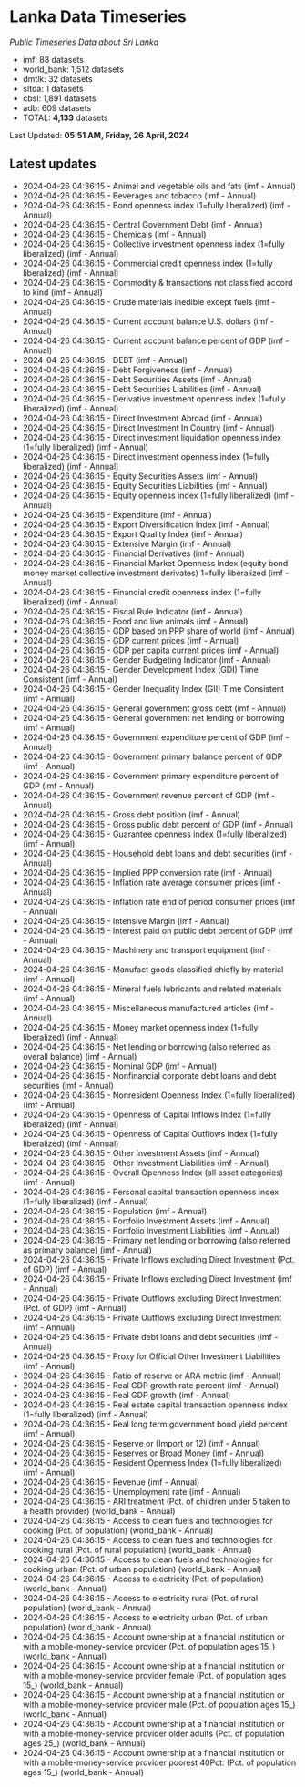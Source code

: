 # Lanka Data Timeseries
*Public Timeseries Data about Sri Lanka*

* imf: 88 datasets
* world_bank: 1,512 datasets
* dmtlk: 32 datasets
* sltda: 1 datasets
* cbsl: 1,891 datasets
* adb: 609 datasets
* TOTAL: **4,133** datasets

Last Updated: **05:51 AM, Friday, 26 April, 2024**

## Latest updates

* 2024-04-26 04:36:15 - Animal and vegetable oils and fats (imf - Annual)
* 2024-04-26 04:36:15 - Beverages and tobacco (imf - Annual)
* 2024-04-26 04:36:15 - Bond openness index (1=fully liberalized) (imf - Annual)
* 2024-04-26 04:36:15 - Central Government Debt (imf - Annual)
* 2024-04-26 04:36:15 - Chemicals (imf - Annual)
* 2024-04-26 04:36:15 - Collective investment openness index (1=fully liberalized) (imf - Annual)
* 2024-04-26 04:36:15 - Commercial credit openness index (1=fully liberalized) (imf - Annual)
* 2024-04-26 04:36:15 - Commodity & transactions not classified accord to kind (imf - Annual)
* 2024-04-26 04:36:15 - Crude materials inedible except fuels (imf - Annual)
* 2024-04-26 04:36:15 - Current account balance U.S. dollars (imf - Annual)
* 2024-04-26 04:36:15 - Current account balance percent of GDP (imf - Annual)
* 2024-04-26 04:36:15 - DEBT (imf - Annual)
* 2024-04-26 04:36:15 - Debt Forgiveness (imf - Annual)
* 2024-04-26 04:36:15 - Debt Securities Assets (imf - Annual)
* 2024-04-26 04:36:15 - Debt Securities Liabilities (imf - Annual)
* 2024-04-26 04:36:15 - Derivative investment openness index (1=fully liberalized) (imf - Annual)
* 2024-04-26 04:36:15 - Direct Investment Abroad (imf - Annual)
* 2024-04-26 04:36:15 - Direct Investment In Country (imf - Annual)
* 2024-04-26 04:36:15 - Direct investment liquidation openness index (1=fully liberalized) (imf - Annual)
* 2024-04-26 04:36:15 - Direct investment openness index (1=fully liberalized) (imf - Annual)
* 2024-04-26 04:36:15 - Equity Securities Assets (imf - Annual)
* 2024-04-26 04:36:15 - Equity Securities Liabilities (imf - Annual)
* 2024-04-26 04:36:15 - Equity openness index (1=fully liberalized) (imf - Annual)
* 2024-04-26 04:36:15 - Expenditure (imf - Annual)
* 2024-04-26 04:36:15 - Export Diversification Index (imf - Annual)
* 2024-04-26 04:36:15 - Export Quality Index (imf - Annual)
* 2024-04-26 04:36:15 - Extensive Margin (imf - Annual)
* 2024-04-26 04:36:15 - Financial Derivatives (imf - Annual)
* 2024-04-26 04:36:15 - Financial Market Openness Index (equity bond money market collective investment derivates) 1=fully liberalized (imf - Annual)
* 2024-04-26 04:36:15 - Financial credit openness index (1=fully liberalized) (imf - Annual)
* 2024-04-26 04:36:15 - Fiscal Rule Indicator (imf - Annual)
* 2024-04-26 04:36:15 - Food and live animals (imf - Annual)
* 2024-04-26 04:36:15 - GDP based on PPP share of world (imf - Annual)
* 2024-04-26 04:36:15 - GDP current prices (imf - Annual)
* 2024-04-26 04:36:15 - GDP per capita current prices (imf - Annual)
* 2024-04-26 04:36:15 - Gender Budgeting Indicator (imf - Annual)
* 2024-04-26 04:36:15 - Gender Development Index (GDI) Time Consistent (imf - Annual)
* 2024-04-26 04:36:15 - Gender Inequality Index (GII) Time Consistent (imf - Annual)
* 2024-04-26 04:36:15 - General government gross debt (imf - Annual)
* 2024-04-26 04:36:15 - General government net lending or borrowing (imf - Annual)
* 2024-04-26 04:36:15 - Government expenditure percent of GDP (imf - Annual)
* 2024-04-26 04:36:15 - Government primary balance percent of GDP (imf - Annual)
* 2024-04-26 04:36:15 - Government primary expenditure percent of GDP (imf - Annual)
* 2024-04-26 04:36:15 - Government revenue percent of GDP (imf - Annual)
* 2024-04-26 04:36:15 - Gross debt position (imf - Annual)
* 2024-04-26 04:36:15 - Gross public debt percent of GDP (imf - Annual)
* 2024-04-26 04:36:15 - Guarantee openness index (1=fully liberalized) (imf - Annual)
* 2024-04-26 04:36:15 - Household debt loans and debt securities (imf - Annual)
* 2024-04-26 04:36:15 - Implied PPP conversion rate (imf - Annual)
* 2024-04-26 04:36:15 - Inflation rate average consumer prices (imf - Annual)
* 2024-04-26 04:36:15 - Inflation rate end of period consumer prices (imf - Annual)
* 2024-04-26 04:36:15 - Intensive Margin (imf - Annual)
* 2024-04-26 04:36:15 - Interest paid on public debt percent of GDP (imf - Annual)
* 2024-04-26 04:36:15 - Machinery and transport equipment (imf - Annual)
* 2024-04-26 04:36:15 - Manufact goods classified chiefly by material (imf - Annual)
* 2024-04-26 04:36:15 - Mineral fuels lubricants and related materials (imf - Annual)
* 2024-04-26 04:36:15 - Miscellaneous manufactured articles (imf - Annual)
* 2024-04-26 04:36:15 - Money market openness index (1=fully liberalized) (imf - Annual)
* 2024-04-26 04:36:15 - Net lending or borrowing (also referred as overall balance) (imf - Annual)
* 2024-04-26 04:36:15 - Nominal GDP (imf - Annual)
* 2024-04-26 04:36:15 - Nonfinancial corporate debt loans and debt securities (imf - Annual)
* 2024-04-26 04:36:15 - Nonresident Openness Index (1=fully liberalized) (imf - Annual)
* 2024-04-26 04:36:15 - Openness of Capital Inflows Index (1=fully liberalized) (imf - Annual)
* 2024-04-26 04:36:15 - Openness of Capital Outflows Index (1=fully liberalized) (imf - Annual)
* 2024-04-26 04:36:15 - Other Investment Assets (imf - Annual)
* 2024-04-26 04:36:15 - Other Investment Liabilities (imf - Annual)
* 2024-04-26 04:36:15 - Overall Openness Index (all asset categories) (imf - Annual)
* 2024-04-26 04:36:15 - Personal capital transaction openness index (1=fully liberalized) (imf - Annual)
* 2024-04-26 04:36:15 - Population (imf - Annual)
* 2024-04-26 04:36:15 - Portfolio Investment Assets (imf - Annual)
* 2024-04-26 04:36:15 - Portfolio Investment Liabilities (imf - Annual)
* 2024-04-26 04:36:15 - Primary net lending or borrowing (also referred as primary balance) (imf - Annual)
* 2024-04-26 04:36:15 - Private Inflows excluding Direct Investment (Pct. of GDP) (imf - Annual)
* 2024-04-26 04:36:15 - Private Inflows excluding Direct Investment (imf - Annual)
* 2024-04-26 04:36:15 - Private Outflows excluding Direct Investment (Pct. of GDP) (imf - Annual)
* 2024-04-26 04:36:15 - Private Outflows excluding Direct Investment (imf - Annual)
* 2024-04-26 04:36:15 - Private debt loans and debt securities (imf - Annual)
* 2024-04-26 04:36:15 - Proxy for Official Other Investment Liabilities (imf - Annual)
* 2024-04-26 04:36:15 - Ratio of reserve or ARA metric (imf - Annual)
* 2024-04-26 04:36:15 - Real GDP growth rate percent (imf - Annual)
* 2024-04-26 04:36:15 - Real GDP growth (imf - Annual)
* 2024-04-26 04:36:15 - Real estate capital transaction openness index (1=fully liberalized) (imf - Annual)
* 2024-04-26 04:36:15 - Real long term government bond yield percent (imf - Annual)
* 2024-04-26 04:36:15 - Reserve or (Import or 12) (imf - Annual)
* 2024-04-26 04:36:15 - Reserves or Broad Money (imf - Annual)
* 2024-04-26 04:36:15 - Resident Openness Index (1=fully liberalized) (imf - Annual)
* 2024-04-26 04:36:15 - Revenue (imf - Annual)
* 2024-04-26 04:36:15 - Unemployment rate (imf - Annual)
* 2024-04-26 04:36:15 - ARI treatment (Pct. of children under 5 taken to a health provider) (world_bank - Annual)
* 2024-04-26 04:36:15 - Access to clean fuels and technologies for cooking (Pct. of population) (world_bank - Annual)
* 2024-04-26 04:36:15 - Access to clean fuels and technologies for cooking rural (Pct. of rural population) (world_bank - Annual)
* 2024-04-26 04:36:15 - Access to clean fuels and technologies for cooking urban (Pct. of urban population) (world_bank - Annual)
* 2024-04-26 04:36:15 - Access to electricity (Pct. of population) (world_bank - Annual)
* 2024-04-26 04:36:15 - Access to electricity rural (Pct. of rural population) (world_bank - Annual)
* 2024-04-26 04:36:15 - Access to electricity urban (Pct. of urban population) (world_bank - Annual)
* 2024-04-26 04:36:15 - Account ownership at a financial institution or with a mobile-money-service provider (Pct. of population ages 15_) (world_bank - Annual)
* 2024-04-26 04:36:15 - Account ownership at a financial institution or with a mobile-money-service provider female (Pct. of population ages 15_) (world_bank - Annual)
* 2024-04-26 04:36:15 - Account ownership at a financial institution or with a mobile-money-service provider male (Pct. of population ages 15_) (world_bank - Annual)
* 2024-04-26 04:36:15 - Account ownership at a financial institution or with a mobile-money-service provider older adults (Pct. of population ages 25_) (world_bank - Annual)
* 2024-04-26 04:36:15 - Account ownership at a financial institution or with a mobile-money-service provider poorest 40Pct. (Pct. of population ages 15_) (world_bank - Annual)